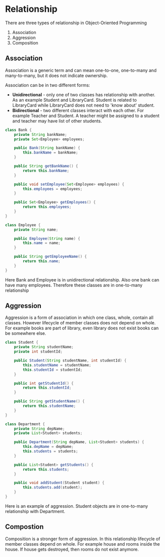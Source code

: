 # Relationship

There are three types of relationship in Object-Oriented Programming

1. Association
2. Aggression
3. Composition

## Association

Association is a generic term and can mean one-to-one, one-to-many and many-to-many, but it does not indicate ownership.

Association can be in two different forms:

- **Unidirectional** - only one of two classes has relationship with another. As an example Student and LibraryCard. Student is related to LibraryCard while LibraryCard does not need to 'know about' student.
- **Bidirectional** - two different classes interact with each other. For example Teacher and Student. A teacher might be assigned to a student and teacher may have list of other students.

```java
class Bank {
    private String bankName;
    private Set<Employee> employees;

    public Bank(String bankName) {
        this.bankName = bankName;
    }

    public String getBankName() {
        return this.bankName;
    }

    public void setEmployee(Set<Employee> employees) {
        this.employees = employees;
    }

    public Set<Employee> getEmployees() {
        return this.employees;
    }
}

class Employee {
    private String name;

    public Employee(String name) {
        this.name = name;
    }

    public String getEmployeeName() {
        return this.name;
    }   
}
```

Here Bank and Employee is in unidirectional relationship. Also one bank can have many employees. Therefore these classes are in one-to-many relationship

## Aggression

Aggression is a form of association in which one class, whole, contain all classes. However lifecycle of member classes does not depend on whole. For example books are part of library, even library does not exist books can be somewhere else.

```java
class Student {
    private String studentName;
    private int studentId;

    public Student(String studentName, int studentId) {
        this.studentName = studentName;
        this.studentId = studentId;
    }

    public int getStudentId() {
        return this.studentId;
    }

    public String getStudentName() {
        return this.studentName;
    }
}

class Department {
    private String depName;
    private List<Student> students;

    public Department(String depName, List<Student> students) {
        this.depName = depName;
        this.students = students;
    }

    public List<Student> getStudents() {
        return this.students;
    }

    public void addStudent(Student student) {
        this.students.add(student);
    }
}
```

Here is an example of aggression. Student objects are in one-to-many relationship with Department.

## Compostion

Composition is a stronger form of aggression. In this relationship lifecycle of member classes depend on whole. For example house and rooms inside the house. If house gets destroyed, then rooms do not exist anymore.
